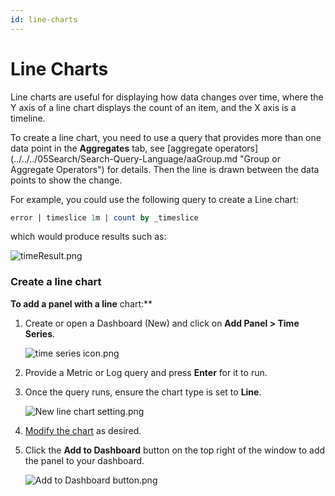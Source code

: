 ```yaml
---
id: line-charts
---
```


# Line Charts

Line charts are useful for displaying how data changes over time, where the Y axis of a line chart displays the count of an item, and the X axis is a timeline.

To create a line chart, you need to use a query that provides more than one data point in the **Aggregates** tab, see [aggregate operators] (../../../05Search/Search-Query-Language/aaGroup.md "Group or Aggregate Operators") for details. Then the line is drawn between the data points to show the
change.

For example, you could use the following query to create a Line chart:

```sql
error | timeslice 1m | count by _timeslice
```

which would produce results such as:

![timeResult.png](/img/dashboards-new/panels/line-charts/timeResult.png)

### Create a line chart

**To add a panel with a line** chart:**

1. Create or open a Dashboard (New) and click on **Add Panel \> Time Series**.  

    ![time series icon.png](/img/dashboards-new/panels/line-charts/time-series-icon.png)

1. Provide a Metric or Log query and press **Enter** for it to run.

1. Once the query runs, ensure the chart type is set to **Line**.  

    ![New line chart setting.png](/img/dashboards-new/panels/line-charts/New-line-chart-setting.png)

1. [Modify the chart](./modify-chart.md) as desired.
1. Click the **Add to Dashboard** button on the top right of the window to add the panel to your dashboard.  

    ![Add to Dashboard button.png](/img/dashboards-new/create-dashboard-new/Add-to-Dashboard-button.png)
